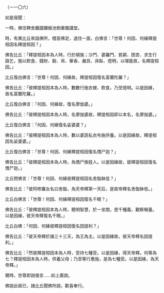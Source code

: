 （一一〇六）

如是我聞：

一時，佛住鞞舍離國獼猴池側重閣講堂。

時，有異比丘來詣佛所，稽首佛足，退住一面，白佛言：「世尊！何因、何緣釋提桓因名釋提桓因？」

佛告比丘：「釋提桓因本為人時，行於頓施；沙門、婆羅門、貧窮、困苦、求生行路乞，施以飲食、錢財、穀、帛、華香、嚴具、床臥、燈明，以堪能故，名釋提桓因。」

比丘復白佛言：「世尊！何因、何緣故，釋提桓因復名富蘭陀羅？」

佛告比丘：「彼釋提桓因本為人時，數數行施衣被、飲食，乃至燈明。以是因緣，故名富蘭陀羅。」

比丘復白佛言：「何因、何緣故，復名摩伽婆。」

佛告比丘：「彼釋提桓因本為人時，名摩伽婆故，釋提桓因即以本名，名摩伽婆。」

比丘復白佛言：「何因、何緣復名娑婆婆？」

佛告比丘：「彼釋提桓因本為人時，數以婆詵私衣布施供養。以是因緣故，釋提桓因名娑婆婆。」

比丘復白佛言：「世尊！何因、何緣釋提桓因復名憍尸迦？」

佛告比丘：「彼釋提桓因本為人時，為憍尸族姓人。以是因緣故，彼釋提桓因復名憍尸迦。」

比丘問佛言：「世尊！何因、何緣彼釋提桓因名舍脂鉢低？」

佛告比丘：「彼阿修羅女名曰舍脂，為天帝釋第一天后，是故帝釋名舍脂鉢低。」

比丘白佛言：「世尊！何因、何緣釋提桓因復名千眼？」

佛告比丘：「彼釋提桓因本為人時，聰明智慧，於一坐間，思千種義，觀察稱量。以是因緣，彼天帝釋復名千眼。」

比丘白佛：「何因、何緣彼釋提桓因復名因提利？」

佛告比丘：「彼天帝釋於諸三十三天，為王為主。以是因緣故，彼天帝釋名因提利。」

佛告比丘：「然彼釋提桓因本為人時，受持七種受。以是因緣，得天帝釋。何等為七？釋提桓因本為人時，供養父母；乃至等行惠施，是為七種受。以是因緣，為天帝釋。」

爾時，世尊即說偈言……如上廣說。

佛說此經已，諸比丘聞佛所說，歡喜奉行。










